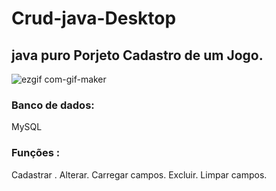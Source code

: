 # Crud-java-Desktop
## java puro Porjeto Cadastro de um Jogo.

![ezgif com-gif-maker](https://user-images.githubusercontent.com/126752400/233745146-19557f26-f8b5-43a6-ba27-0c9d35a5447d.gif)


### Banco de dados: 
MySQL

### Funções :
Cadastrar  .
Alterar.
Carregar campos.
Excluir.
Limpar campos.
